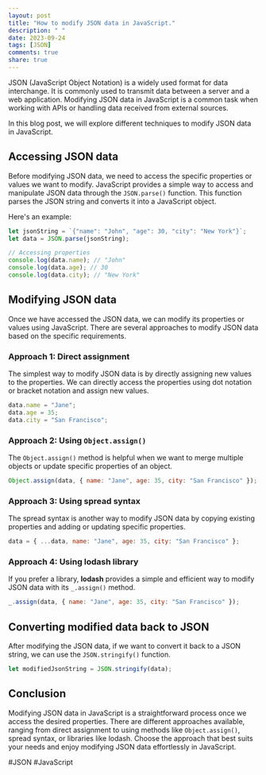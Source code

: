 ```yaml
---
layout: post
title: "How to modify JSON data in JavaScript."
description: " "
date: 2023-09-24
tags: [JSON]
comments: true
share: true
---
```


JSON (JavaScript Object Notation) is a widely used format for data interchange. It is commonly used to transmit data between a server and a web application. Modifying JSON data in JavaScript is a common task when working with APIs or handling data received from external sources.

In this blog post, we will explore different techniques to modify JSON data in JavaScript.

## Accessing JSON data

Before modifying JSON data, we need to access the specific properties or values we want to modify. JavaScript provides a simple way to access and manipulate JSON data through the `JSON.parse()` function. This function parses the JSON string and converts it into a JavaScript object.

Here's an example:

```javascript
let jsonString = `{"name": "John", "age": 30, "city": "New York"}`;
let data = JSON.parse(jsonString);

// Accessing properties
console.log(data.name); // "John"
console.log(data.age); // 30
console.log(data.city); // "New York"
```

## Modifying JSON data

Once we have accessed the JSON data, we can modify its properties or values using JavaScript. There are several approaches to modify JSON data based on the specific requirements.

### Approach 1: Direct assignment

The simplest way to modify JSON data is by directly assigning new values to the properties. We can directly access the properties using dot notation or bracket notation and assign new values.

```javascript
data.name = "Jane";
data.age = 35;
data.city = "San Francisco";
```

### Approach 2: Using `Object.assign()`

The `Object.assign()` method is helpful when we want to merge multiple objects or update specific properties of an object.

```javascript
Object.assign(data, { name: "Jane", age: 35, city: "San Francisco" });
```

### Approach 3: Using spread syntax

The spread syntax is another way to modify JSON data by copying existing properties and adding or updating specific properties.

```javascript
data = { ...data, name: "Jane", age: 35, city: "San Francisco" };
```

### Approach 4: Using lodash library

If you prefer a library, **lodash** provides a simple and efficient way to modify JSON data with its `_.assign()` method.

```javascript
_.assign(data, { name: "Jane", age: 35, city: "San Francisco" });
```

## Converting modified data back to JSON

After modifying the JSON data, if we want to convert it back to a JSON string, we can use the `JSON.stringify()` function.

```javascript
let modifiedJsonString = JSON.stringify(data);
```

## Conclusion

Modifying JSON data in JavaScript is a straightforward process once we access the desired properties. There are different approaches available, ranging from direct assignment to using methods like `Object.assign()`, spread syntax, or libraries like lodash. Choose the approach that best suits your needs and enjoy modifying JSON data effortlessly in JavaScript.

#JSON #JavaScript